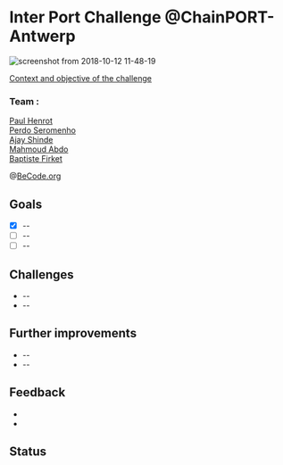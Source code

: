 # Inter Port Challenge @ChainPORT-Antwerp

![screenshot from 2018-10-12 11-48-19](https://user-images.githubusercontent.com/18186452/46862354-f03d0a00-ce14-11e8-9240-5267c12efd55.png)

[Context and objective of the challenge](https://www.chainporthack.com/challenge2)

### Team : 
[Paul Henrot](https://github.com/makemyA)  
[Perdo Seromenho](https://github.com/perdroseromenho)  
[Ajay Shinde](https://github.com/ajaykian)  
[Mahmoud Abdo]()  
[Baptiste Firket](https://github.com/baptistefkt)  

@[BeCode.org](https://becode.org)

## Goals
* [x] --
* [ ] -- 
* [ ] --

## Challenges
* --
* --

## Further improvements
* --
* --

## Feedback
* 
* 

## Status

